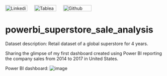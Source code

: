 [<img src="https://img.shields.io/badge/Linkedin-%230A66C2.svg?&sflat&logo=linkedin&logoColor=white" alt="Linkedin profile link button" height="20" width="70" />](https://www.linkedin.com/in/hoi-ching-yip/) &emsp; [<img src="https://img.shields.io/badge/Tableau-%23ff4d4d.svg?&sflat&logo=tableau&logoColor=white" alt="Tableau profile link button" height="20" width="70" >](https://public.tableau.com/app/profile/yip.hoi.ching#!/?newProfile=&activeTab=0) &emsp; [<img src="https://img.shields.io/badge/Github Blog-%23181717.svg?&style=flat&logo=github&logoColor=white" alt="Github profile link button" height="20" width="90" alt="Github Blog Button"/>](https://github.com/melodyyip?tab=repositories) 


# powerbi_superstore_sale_analysis

Dataset description: Retail dataset of a global superstore for 4 years.

Sharing the glimpse of my first dashboard created using Power BI reporting the company sales from 2014 to 2017 in United States.

Power BI dashboard:
![image](https://user-images.githubusercontent.com/32995324/151040187-c9b11a70-9e40-4bd5-a6d5-862fbb5f2cf8.png)
